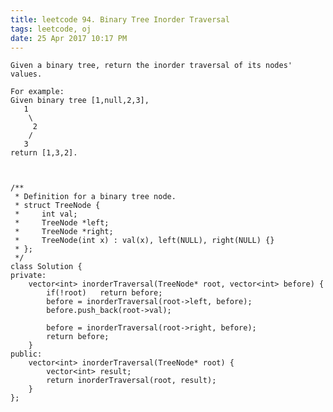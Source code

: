 ```yaml
---
title: leetcode 94. Binary Tree Inorder Traversal
tags: leetcode, oj
date: 25 Apr 2017 10:17 PM
---
```

	Given a binary tree, return the inorder traversal of its nodes' values.
	
	For example:
	Given binary tree [1,null,2,3],
	   1
	    \
	     2
	    /
	   3
	return [1,3,2].
	


	/**
	 * Definition for a binary tree node.
	 * struct TreeNode {
	 *     int val;
	 *     TreeNode *left;
	 *     TreeNode *right;
	 *     TreeNode(int x) : val(x), left(NULL), right(NULL) {}
	 * };
	 */
	class Solution {
	private:
	    vector<int> inorderTraversal(TreeNode* root, vector<int> before) {
	        if(!root)   return before;
	        before = inorderTraversal(root->left, before);
	        before.push_back(root->val);
	
	        before = inorderTraversal(root->right, before);
	        return before;
	    }
	public:
	    vector<int> inorderTraversal(TreeNode* root) {
	        vector<int> result;
	        return inorderTraversal(root, result);
	    }
	};